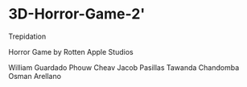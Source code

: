 # 3D-Horror-Game-2'
Trepidation

Horror Game by Rotten Apple Studios

William Guardado
Phouw Cheav
Jacob Pasillas
Tawanda Chandomba
Osman Arellano

